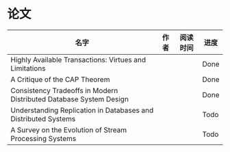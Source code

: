 # 论文

| 名字                                                         | 作者 | 阅读时间 | 进度 |
| ------------------------------------------------------------ | ---- | -------- | ---- |
| Highly Available Transactions: Virtues and Limitations       |      |          | Done |
| A Critique of the CAP Theorem                                |      |          | Done |
| Consistency Tradeoffs in Modern Distributed Database System Design |      |          | Done |
| Understanding Replication in Databases and Distributed Systems |      |          | Todo |
| A Survey on the Evolution of Stream Processing Systems       |      |          | Todo |


